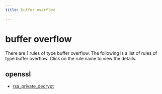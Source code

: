 ```yaml
---
title: buffer overflow

---
```

# buffer overflow

There are 1 rules of type buffer overflow. The following is a list of rules of type buffer overflow. Click on the rule name to view the details.


## openssl

- [rsa_private_decrypt](/projects/openssl/rsa_private_decrypt)

